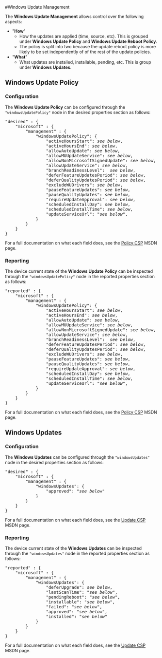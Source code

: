 #Windows Update Management

The **Windows Update Management** allows control over the following aspects:

- "**How**"
  - How the updates are applied (time, source, etc). This is grouped under **Windows Update Policy** and **Windows Update Reboot Policy**.
  - The policy is split into two because the update reboot policy is more likely to be set independently of of the rest of the update policies.
- "**What**"
  - What updates are installed, installable, pending, etc. This is group under **Windows Updates**.

## Windows Update Policy

### Configuration

The **Windows Update Policy** can be configured through the ```"windowsUpdatePolicy"``` node in the desired properties section as follows:

<pre>
"desired" : {
    "microsoft" : {
        "management" : {
            "windowsUpdatePolicy": {
                "activeHoursStart": <i>see below</i>,
                "activeHoursEnd": <i>see below</i>,
                "allowAutoUpdate": <i>see below</i>,
                "allowMUUpdateService": <i>see below</i>,
                "allowNonMicrosoftSignedUpdate": <i>see below</i>,
                "allowUpdateService": <i>see below</i>,
                "branchReadinessLevel":  <i>see below</i>,
                "deferFeatureUpdatesPeriod": <i>see below</i>,
                "deferQualityUpdatesPeriod": <i>see below</i>,
                "excludeWUDrivers": <i>see below</i>,
                "pauseFeatureUpdates": <i>see below</i>,
                "pauseQualityUpdates": <i>see below</i>,
                "requireUpdateApproval": <i>see below</i>,
                "scheduledInstallDay": <i>see below</i>,
                "scheduledInstallTime": <i>see below</i>,
                "updateServiceUrl": "<i>see below</i>",
            }
        }
    }
}
</pre>

For a full documentation on what each field does, see the [Policy CSP](https://msdn.microsoft.com/en-us/windows/hardware/commercialize/customize/mdm/policy-configuration-service-provider) MSDN page.

### Reporting

The device current state of the **Windows Update Policy** can be inspected through the ```"windowsUpdatePolicy"``` node in the reported properties section as follows:

<pre>
"reported" : {
    "microsoft" : {
        "management" : {
            "windowsUpdatePolicy": {
                "activeHoursStart": <i>see below</i>,
                "activeHoursEnd": <i>see below</i>,
                "allowAutoUpdate": <i>see below</i>,
                "allowMUUpdateService": <i>see below</i>,
                "allowNonMicrosoftSignedUpdate": <i>see below</i>,
                "allowUpdateService": <i>see below</i>,
                "branchReadinessLevel":  <i>see below</i>,
                "deferFeatureUpdatesPeriod": <i>see below</i>,
                "deferQualityUpdatesPeriod": <i>see below</i>,
                "excludeWUDrivers": <i>see below</i>,
                "pauseFeatureUpdates": <i>see below</i>,
                "pauseQualityUpdates": <i>see below</i>,
                "requireUpdateApproval": <i>see below</i>,
                "scheduledInstallDay": <i>see below</i>,
                "scheduledInstallTime": <i>see below</i>,
                "updateServiceUrl": "<i>see below</i>",
            }
        }
    }
}
</pre>

For a full documentation on what each field does, see the [Policy CSP](https://msdn.microsoft.com/en-us/windows/hardware/commercialize/customize/mdm/policy-configuration-service-provider) MSDN page.

## Windows Updates

### Configuration

The **Windows Updates** can be configured through the ```"windowsUpdates"``` node in the desired properties section as follows:

<pre>
"desired" : {
    "microsoft" : {
        "management" : {
            "windowsUpdates": {
                "approved": "<i>see below</i>"
            }
        }
    }
}
</pre>

For a full documentation on what each field does, see the [Update CSP](https://msdn.microsoft.com/en-us/windows/hardware/commercialize/customize/mdm/update-csp) MSDN page.

### Reporting

The device current state of the **Windows Updates** can be inspected through the ```"windowsUpdates"``` node in the reported properties section as follows:

<pre>
"reported" : {
    "microsoft" : {
        "management" : {
            "windowsUpdates": {
                "deferUpgrade": <i>see below</i>,
                "lastScanTime": "<i>see below</i>",
                "pendingReboot": "<i>see below</i>",
                "installable": "<i>see below</i>",
                "failed": "<i>see below</i>",
                "approved": "<i>see below</i>",
                "installed": "<i>see below</i>"
            }
        }
    }
}
</pre>

For a full documentation on what each field does, see the [Update CSP](https://msdn.microsoft.com/en-us/windows/hardware/commercialize/customize/mdm/update-csp) MSDN page.
